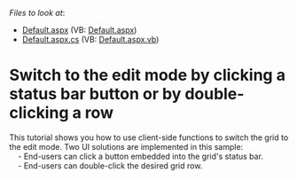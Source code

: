 <!-- default file list -->
*Files to look at*:

* [Default.aspx](./CS/WebSite/Default.aspx) (VB: [Default.aspx](./VB/WebSite/Default.aspx))
* [Default.aspx.cs](./CS/WebSite/Default.aspx.cs) (VB: [Default.aspx.vb](./VB/WebSite/Default.aspx.vb))
<!-- default file list end -->
# Switch to the edit mode by clicking a status bar button or by double-clicking a row


<p>This tutorial shows you how to use client-side functions to switch the grid to the edit mode. Two UI solutions are implemented in this sample:<br />
    - End-users can click a button embedded into the grid's status bar.<br />
    - End-users can double-click the desired grid row.</p>

<br/>


